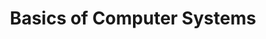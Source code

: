 ---
category: introduction
title: Basics of Computer Systems
description: The fundamental building blocks of almost every computer system, how they work and how they play together.
questions:
  - What are the basic building blocks of a computer system and what is their responsibility?
  - What are those parts made of and how do they work (roughly)?
  - How do the building blocks communicate and work together?
  - Roughly, how fast and energy efficient are the various parts or processes in comparison to each other?
literature:
  - Inside-the-Machine
  - Computer-Organization-and-Design
  - Computer-Architecture-A-Quantitative-Approach
  - 1408.3821
scheduled: 2016-08-17 9:00:00 +2
---